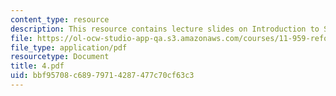 ```yaml
---
content_type: resource
description: This resource contains lecture slides on Introduction to Scientific Management.
file: https://ol-ocw-studio-app-qa.s3.amazonaws.com/courses/11-959-reforming-natural-resources-governance-failings-of-scientific-rationalism-and-alternatives-for-building-common-ground-january-iap-2007/bbf95708c68979714287477c70cf63c3_4.pdf
file_type: application/pdf
resourcetype: Document
title: 4.pdf
uid: bbf95708-c689-7971-4287-477c70cf63c3
---
```

